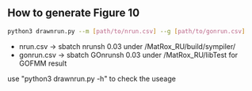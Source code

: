 ## How to generate Figure 10

```bash
python3 drawnrun.py --m [path/to/nrun.csv] --g [path/to/gonrun.csv]
```

- nrun.csv -> sbatch nrunsh 0.03 under /MatRox_RU/build/sympiler/
- gonrun.csv -> sbatch GOnrunsh 0.03 under /MatRox_RU/libTest for GOFMM result

use "python3 drawnrun.py -h" to check the useage

